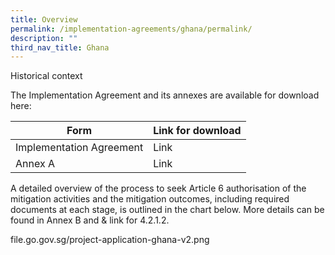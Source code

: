 ```yaml
---
title: Overview
permalink: /implementation-agreements/ghana/permalink/
description: ""
third_nav_title: Ghana
---
```

Historical context

The Implementation Agreement and its annexes are available for download here:


| Form | Link for download |
| -------- | -------- | 
| Implementation Agreement | Link | 
| Annex A | Link |

A detailed overview of the process to seek Article 6 authorisation of the mitigation
activities and the mitigation outcomes, including required documents at each stage, is
outlined in the chart below. More details can be found in Annex B and & link for 4.2.1.2.

file.go.gov.sg/project-application-ghana-v2.png